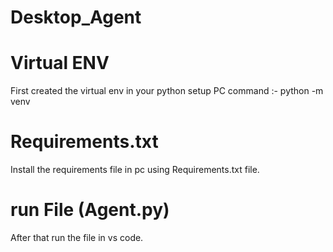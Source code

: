 # Desktop_Agent
# Virtual ENV
 First created the virtual env in your python setup PC command :- python -m venv
 # Requirements.txt
  Install the requirements file in pc using Requirements.txt file.
  # run File (Agent.py)
  After that run the file in vs code.
